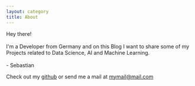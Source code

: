 ```yaml
---
layout: category
title: About
---
```


<p class="message">
  Hey there!<br><br>
  I'm a Developer from Germany and on this Blog I want to share some of my Projects related to Data Science, AI and Machine Learning.<br><br>
  - Sebastian
</p>

Check out my <a href='https://www.github.com/loyft'>github</a> or send me a mail at mymail@mail.com
